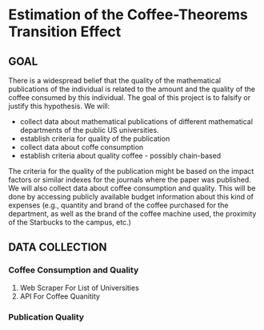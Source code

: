 # Estimation of the Coffee-Theorems Transition Effect 
## GOAL
There is a widespread belief that the quality of the mathematical publications of the individual is related to the amount and the quality of the coffee consumed by this individual. The goal of this project is to falsify or justify this hypothesis.
We will:
  * collect data about mathematical publications of different mathematical departments of the public US universities.
  * establish criteria for quality of the publication
  * collect data about coffe consumption
  * establish criteria about quality coffee - possibly chain-based

The criteria for the quality of the publication might be based on the impact factors or similar indexes for the journals where the paper was published. We will also collect data about coffee consumption and quality. This will be done by accessing publicly available budget information about this kind of expenses (e.g., quantity and brand of the coffee purchased for the department, as well as the brand of the coffee machine used, the proximity of the Starbucks to the campus, etc.)

## DATA COLLECTION
### Coffee Consumption and Quality
1. Web Scraper For List of Universities
2. API For Coffee Quanitity

### Publication Quality
